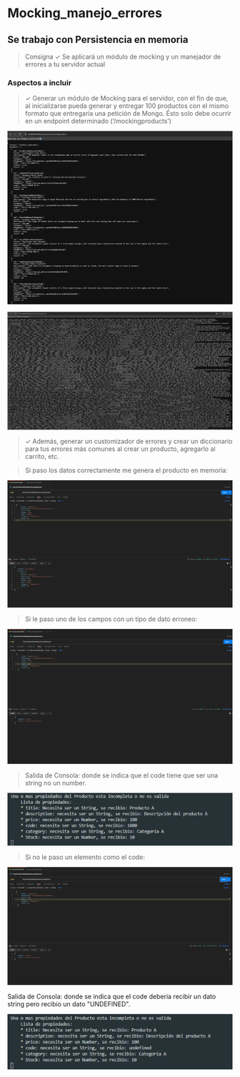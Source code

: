 # Mocking_manejo_errores

## Se trabajo con Persistencia en memoria

>Consigna
>✓ Se aplicará un módulo de mocking y un manejador de errores a tu servidor actual

### Aspectos a incluir

>✓ Generar un módulo de Mocking para el servidor, con el fin de que, al inicializarse 
>pueda generar y entregar 100 productos con el mismo formato que entregaría una 
>petición de Mongo. Ésto solo debe ocurrir en un endpoint determinado (‘/mockingproducts’)

![alt text](img/image.png)

![alt text](img/image-1.png)


>✓ Además, generar un customizador de errores y crear un diccionario para tus errores más comunes al crear un 
>producto, agregarlo al carrito, etc.


>Si paso los datos correctamente me genera el producto en memoria:

![alt text](img/image-2.png)

>Si le paso uno de los campos con un tipo de dato erroneo:

![alt text](img/image-3.png)

>Salida de Consola: donde se indica que el code tiene que ser una string no un number.

![alt text](img/image-4.png)

> Si no le paso un elemento como el code:

![alt text](img/image-5.png)

Salida de Consola: donde se indica que el code deberia recibir un dato string pero recibio un dato "UNDEFINED".

![alt text](img/image-6.png)